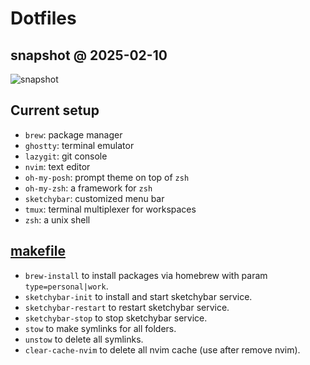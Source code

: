# Dotfiles

## snapshot @ 2025-02-10

<img src="./_img/Screenshot 2568-02-10 at 3.50.33 PM.png" title="snapshot">

## Current setup

- `brew`: package manager
- `ghostty`: terminal emulator
- `lazygit`: git console
- `nvim`: text editor
- `oh-my-posh`: prompt theme on top of `zsh`
- `oh-my-zsh`: a framework for `zsh`
- `sketchybar`: customized menu bar
- `tmux`: terminal multiplexer for workspaces
- `zsh`: a unix shell

## [makefile](https://makefiletutorial.com/)

- `brew-install` to install packages via homebrew with param `type=personal|work`.
- `sketchybar-init` to install and start sketchybar service.
- `sketchybar-restart` to restart sketchybar service.
- `sketchybar-stop` to stop sketchybar service.
- `stow` to make symlinks for all folders.
- `unstow` to delete all symlinks.
- `clear-cache-nvim` to delete all nvim cache (use after remove nvim).
